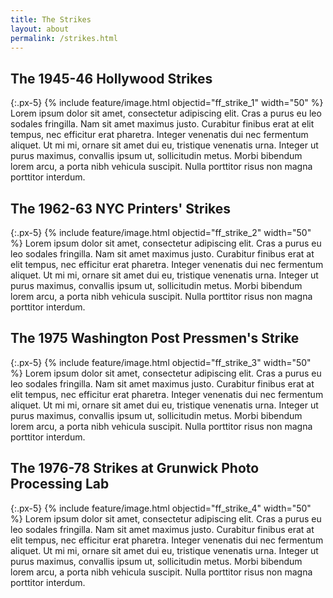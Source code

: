 ```yaml
---
title: The Strikes
layout: about
permalink: /strikes.html
---
```


## The 1945-46 Hollywood Strikes
{:.px-5}
{% include feature/image.html objectid="ff_strike_1" width="50" %}
Lorem ipsum dolor sit amet, consectetur adipiscing elit. Cras a purus eu leo sodales fringilla. Nam sit amet maximus justo. Curabitur finibus erat at elit tempus, nec efficitur erat pharetra. Integer venenatis dui nec fermentum aliquet. Ut mi mi, ornare sit amet dui eu, tristique venenatis urna. Integer ut purus maximus, convallis ipsum ut, sollicitudin metus. Morbi bibendum lorem arcu, a porta nibh vehicula suscipit. Nulla porttitor risus non magna porttitor interdum. 

## The 1962-63 NYC Printers' Strikes
{:.px-5}
{% include feature/image.html objectid="ff_strike_2" width="50" %}
Lorem ipsum dolor sit amet, consectetur adipiscing elit. Cras a purus eu leo sodales fringilla. Nam sit amet maximus justo. Curabitur finibus erat at elit tempus, nec efficitur erat pharetra. Integer venenatis dui nec fermentum aliquet. Ut mi mi, ornare sit amet dui eu, tristique venenatis urna. Integer ut purus maximus, convallis ipsum ut, sollicitudin metus. Morbi bibendum lorem arcu, a porta nibh vehicula suscipit. Nulla porttitor risus non magna porttitor interdum.

## The 1975 Washington Post Pressmen's Strike
{:.px-5}
{% include feature/image.html objectid="ff_strike_3" width="50" %}
Lorem ipsum dolor sit amet, consectetur adipiscing elit. Cras a purus eu leo sodales fringilla. Nam sit amet maximus justo. Curabitur finibus erat at elit tempus, nec efficitur erat pharetra. Integer venenatis dui nec fermentum aliquet. Ut mi mi, ornare sit amet dui eu, tristique venenatis urna. Integer ut purus maximus, convallis ipsum ut, sollicitudin metus. Morbi bibendum lorem arcu, a porta nibh vehicula suscipit. Nulla porttitor risus non magna porttitor interdum.

## The 1976-78 Strikes at Grunwick Photo Processing Lab
{:.px-5}
{% include feature/image.html objectid="ff_strike_4" width="50" %}
Lorem ipsum dolor sit amet, consectetur adipiscing elit. Cras a purus eu leo sodales fringilla. Nam sit amet maximus justo. Curabitur finibus erat at elit tempus, nec efficitur erat pharetra. Integer venenatis dui nec fermentum aliquet. Ut mi mi, ornare sit amet dui eu, tristique venenatis urna. Integer ut purus maximus, convallis ipsum ut, sollicitudin metus. Morbi bibendum lorem arcu, a porta nibh vehicula suscipit. Nulla porttitor risus non magna porttitor interdum.